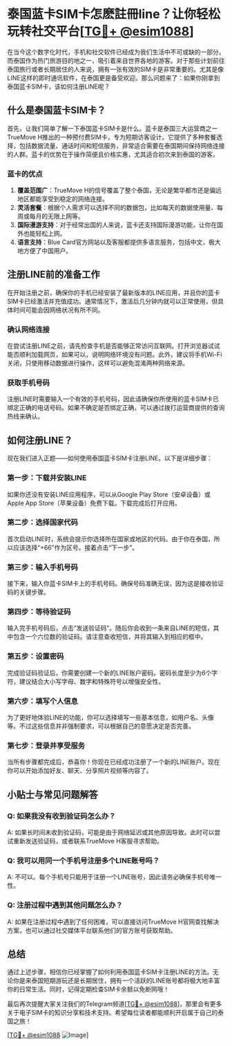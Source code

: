 # 泰国蓝卡SIM卡怎麽註冊line？让你轻松玩转社交平台[[TG💪+ @esim1088](https://t.me/s/esim1088)]

在当今这个数字化时代，手机和社交软件已经成为我们生活中不可或缺的一部分。而泰国作为热门旅游目的地之一，吸引着来自世界各地的游客。对于那些计划前往泰国旅行或者长期居住的人来说，拥有一张有效的SIM卡是非常重要的。尤其是像LINE这样的即时通讯软件，在泰国更是备受欢迎。那么问题来了：如果你刚拿到泰国蓝卡SIM卡，该如何注册LINE呢？

## 什么是泰国蓝卡SIM卡？

首先，让我们简单了解一下泰国蓝卡SIM卡是什么。蓝卡是泰国三大运营商之一TrueMove H推出的一种预付费SIM卡，专为短期访客设计。它提供了多种套餐选择，包括数据流量、通话时间和短信服务，非常适合需要在泰国期间保持网络连接的人群。蓝卡的优势在于操作简便且价格实惠，尤其适合初次来到泰国的游客。

### 蓝卡的优点

1. **覆盖范围广**：TrueMove H的信号覆盖了整个泰国，无论是繁华都市还是偏远地区都能享受到稳定的网络连接。
2. **灵活套餐**：根据个人需求可以选择不同的数据包，比如每天的数据使用量、每周或每月的无限上网等。
3. **国际漫游支持**：对于经常出国的人来说，蓝卡还支持国际漫游功能，让你在国外也能轻松上网。
4. **语言支持**：Blue Card官方网站以及客服都提供多语言服务，包括中文，极大地方便了中国用户。

## 注册LINE前的准备工作

在开始注册之前，确保你的手机已经安装了最新版本的LINE应用，并且你的蓝卡SIM卡已经激活并充值成功。通常情况下，激活后几分钟内就可以正常使用，但具体时间可能会因网络状况有所不同。

### 确认网络连接

在尝试注册LINE之前，请先检查手机是否能够正常访问互联网。打开浏览器试试能否顺利加载网页，如果可以，说明网络环境没有问题。此外，建议将手机Wi-Fi关闭，只使用移动数据进行操作，这样可以避免混淆两种网络来源。

### 获取手机号码

注册LINE时需要输入一个有效的手机号码，因此请确保你所使用的蓝卡SIM卡已绑定正确的电话号码。如果不确定是否绑定正确，可以通过拨打运营商提供的查询热线来确认。

## 如何注册LINE？

现在我们进入正题——如何使用泰国蓝卡SIM卡注册LINE。以下是详细步骤：

### 第一步：下载并安装LINE

如果你还没有安装LINE应用程序，可以从Google Play Store（安卓设备）或Apple App Store（苹果设备）免费下载。下载完成后打开应用。

### 第二步：选择国家代码

首次启动LINE时，系统会提示你选择所在国家或地区的代码。由于你在泰国，所以应该选择“+66”作为区号。接着点击“下一步”。

### 第三步：输入手机号码

接下来，输入你蓝卡SIM卡上的手机号码。确保号码准确无误，因为这是接收验证码的关键步骤。

### 第四步：等待验证码

输入完手机号码后，点击“发送验证码”。随后你会收到一条来自LINE的短信，其中包含一个六位数的验证码。请注意查收短信，并将其输入到相应的框中。

### 第五步：设置密码

完成验证码验证后，你需要创建一个新的LINE账户密码。密码长度至少为6个字符，建议结合大小写字母、数字和特殊符号以增强安全性。

### 第六步：填写个人信息

为了更好地体验LINE的功能，你可以选择填写一些基本信息，如用户名、头像等。不过这些信息并非强制要求，可以根据自己的意愿决定是否完善。

### 第七步：登录并享受服务

当所有步骤都完成后，恭喜你！你现在已经成功注册了一个新的LINE账户。现在你可以开始添加好友、聊天、分享照片视频等内容了。

## 小贴士与常见问题解答

### Q: 如果我没有收到验证码怎么办？
A: 如果长时间未收到验证码，可能是由于网络延迟或其他原因导致。此时可以尝试重新发送验证码，或者联系TrueMove H客服寻求帮助。

### Q: 我可以用同一个手机号注册多个LINE账号吗？
A: 不可以。每个手机号只能用于注册一个LINE账号，因此请务必确保手机号唯一性。

### Q: 注册过程中遇到其他问题怎么办？
A: 如果在注册过程中遇到了任何困难，可以直接访问TrueMove H官网查找解决方案，也可以通过社交媒体平台联系他们的官方账号获取帮助。

## 总结

通过上述步骤，相信你已经掌握了如何利用泰国蓝卡SIM卡注册LINE的方法。无论你是来泰国短期游玩还是长期居住，拥有一个活跃的LINE账号都将极大地丰富你的日常生活。同时，记得定期检查SIM卡余额以免断网哦！

最后再次提醒大家关注我们的Telegram频道[[TG💪+ @esim1088](https://t.me/s/esim1088)]，那里会有更多关于电子SIM卡的知识分享和技术支持。希望每位读者都能顺利开启属于自己的泰国之旅！

[[TG💪+ @esim1088](https://t.me/s/esim1088) ![Image](https://i.postimg.cc/4NQfJmqS/Snipaste-2025-05-13-00-14-12.png)]